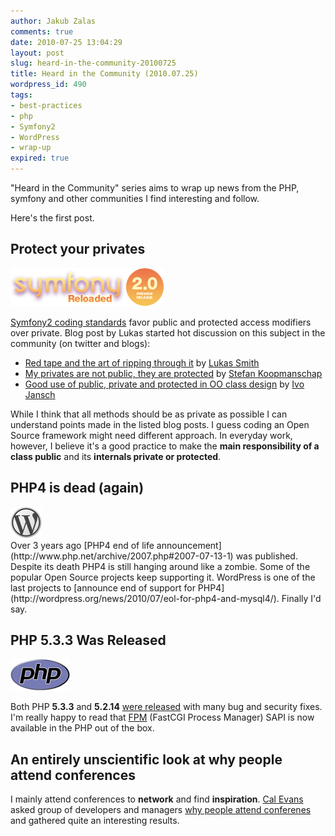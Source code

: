 ```yaml
---
author: Jakub Zalas
comments: true
date: 2010-07-25 13:04:29
layout: post
slug: heard-in-the-community-20100725
title: Heard in the Community (2010.07.25)
wordpress_id: 490
tags:
- best-practices
- php
- Symfony2
- WordPress
- wrap-up
expired: true
---
```


"Heard in the Community" series aims to wrap up news from the PHP, symfony and other communities I find interesting and follow.

Here's the first post.


## Protect your privates


<div class="pull-right">
    <img src="/uploads/wp/2010/07/mini_logo.png" title="Symfony2" alt="Symfony2" class="img-responsive" />
</div>

[Symfony2 coding standards](http://symfony-reloaded.org/contributing/Code/Standards) favor public and protected access modifiers over private. Blog post by Lukas started hot discussion on this subject in the community (on twitter and blogs):

* [Red tape and the art of ripping through it](http://pooteeweet.org/blog/1799/1799#m1799) by [Lukas Smith](http://twitter.com/dybvandal)
* [My privates are not public, they are protected](http://www.leftontheweb.com/message/My_privates_are_not_public_they_are_protected) by [Stefan Koopmanschap](http://twitter.com/skoop)
* [Good use of public, private and protected in OO class design](http://www.jansch.nl/2010/07/19/good-use-of-public-private-and-protected-in-oo-class-design/) by [Ivo Jansch](http://twitter.com/ijansch)


While I think that all methods should be as private as possible I can understand points made in the listed blog posts. I guess coding an Open Source framework might need different approach. In everyday work, however, I believe it's a good practice to make the **main responsibility of a class public** and its **internals private or protected**.


## PHP4 is dead (again)


<div class="pull-left">
    <img src="/uploads/wp/2010/07/grey-s.png" title="WordPress" alt="WordPress" class="img-responsive" />
</div>
 Over 3 years ago [PHP4 end of life announcement](http://www.php.net/archive/2007.php#2007-07-13-1) was published. Despite its death PHP4 is still hanging around like a zombie. Some of the popular Open Source projects keep supporting it. WordPress is one of the last projects to [announce end of support for PHP4](http://wordpress.org/news/2010/07/eol-for-php4-and-mysql4/). Finally I'd say.


## PHP 5.3.3 Was Released


<div class="pull-right">
    <img src="/uploads/wp/2010/05/php-med-trans-light.gif" title="PHP" alt="PHP" class="img-responsive" />
</div>

Both PHP **5.3.3** and **5.2.14** [were released](http://www.php.net/archive/2010.php#id2010-07-22-2) with many bug and security fixes. I'm really happy to read that [FPM](http://php-fpm.org/) (FastCGI Process Manager) SAPI is now available in the PHP out of the box.


## An entirely unscientific look at why people attend conferences


I mainly attend conferences to **network** and find **inspiration**. [Cal Evans](http://twitter.com/calevans) asked group of developers and managers [why people attend conferenes](http://blog.calevans.com/2010/07/19/an-entirely-unscientific-look-at-why-people-attend-conferences/) and gathered quite an interesting results.
